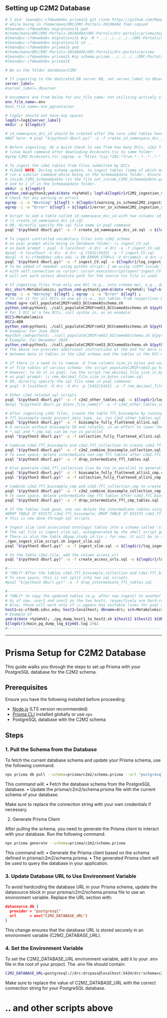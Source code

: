 ## Setting up C2M2 Database

```bash
# I did: [mano@sc-cfdewebdev prisma]$ git clone https://github.com/MaayanLab/DRC-Portals.git DRC-Portals
# while being in /home/mano/DRC/DRC-Portals-20240404 then copied
#[mano@sc-cfdewebdev migrations]$ pwd
#/home/mano/DRC/DRC-Portals-20240404/DRC-Portals/drc-portals/prisma/migrations
#[mano@sc-cfdewebdev migrations]$ #cp -R * ../../../../../DRC-Portals/drc-portals/prisma/migrations/.
#[mano@sc-cfdewebdev migrations]$ cd ..
#[mano@sc-cfdewebdev prisma]$ pwd
#/home/mano/DRC/DRC-Portals-20240404/DRC-Portals/drc-portals/prisma
#[mano@sc-cfdewebdev prisma]$ #cp schema.prisma ../../../../DRC-Portals/drc-portals/prisma/.
#[mano@sc-cfdewebdev prisma]$ 

# Be in the folder database/C2M2

# If ingesting to the dedicated DB server DB, set server_label to dbserver_ (e.g.: server_label=dbserver_), else to null/empty
server_label=
#server_label=_dbserver

# Uncomment one from below for env_file_name; not utilizing actively since .py files other than dburl.py have not been edited for this
env_file_name=.env
#env_file_name=.env_pgcontainer

# logdir should not have any spaces
logdir=log${server_label}
mkdir -p ${logdir}

# id_namespace_dcc_id should be created after the core c2m2 tables have been created, because the py script to ingest into c2m2 deletes and recreates the c2m2 schema.
#NOT here: # psql "$(python3 dburl.py)" -a -f create_id_namespace_dcc_id.sql -o ${logdir}/log_create_id_namespace_dcc_id.log

# Before ingesting, do a quick check to see from how many DCCs, c2m2 files will be ingested, by checking for current and deleted
# linux bash command after downloding DccAssets.tsv to some folder:
#grep C2M2 DccAssets.tsv |egrep -e "https.*zip.*202.*True.*-.*-.*-.*-"|awk '/False\t202/'

# To ingest the c2m2 tables from files submitted by DCCs
# PLEASE NOTE: During schema update, to ingest tables (some of which may have mock data),
# run a similar command while being in the SchemaUpdate folder. Ensure that the value of
# inside_C2M2_SchemaUpdate (in the file set_inside_C2M2_SchemaUpdate.py) is set 0 if in the C2M2 folder
# and to 1 if in the SchemaUpdate folder.
mkdir -p ${logdir}
python_cmd=python3;ymd=$(date +%y%m%d); logf=${logdir}/C2M2_ingestion_${ymd}.log; ${python_cmd} populateC2M2FromS3.py 2>&1 | tee ${logf}
# Check for any warning or errors
egrep -i -e "Warning" ${logf} > ${logdir}/warning_in_schemaC2M2_ingestion_${ymd}.log; 
egrep -i -e "Error" ${logf} > ${logdir}/error_in_schemaC2M2_ingestion_${ymd}.log;

# Script to add a table called id_namespace_dcc_id with two columns id_namespace_id and dcc_id to link the tables id_namespace and dcc. This script needs to updated when a new DCC joins or an existing DCC adds a new id_namespace. It will be better to alter the existing table id_namespace.tsv to add a column called dcc_id (add/adjust foreign constraint too). This script can be run as (upon starting psql shell, or equivalent command):
# \i create_id_namespace_dcc_id.sql
# OR, directly specify the sql file name in psql command:
psql "$(python3 dburl.py)" -a -f create_id_namespace_dcc_id.sql -o ${logdir}/log_create_id_namespace_dcc_id.log

# To ingest controlled vocabulary files into c2m2 schema
# on psql prompt while being in database folder: \i ingest_CV.sql
# on bash prompt : psql -h localhost -U drc -d drc -a -f ingest_CV.sql # this may prompt for DB password if not stored in ~/.pgpass file (permission 600)
#psql -h localhost -U drc -d drc -p [5432|5433] -a -f ingest_CV.sql
#psql -h sc-cfdedbdev.sdsc.edu -v ON_ERROR_STOP=1 -U drcadmin -d drc -p 5432 -a -f ingest_CV.sql -o ${logdir}/log_ingest_CV.log
psql "$(python3 dburl.py)" -a -f ingest_CV.sql -o ${logdir}/log_ingest_CV.log
# To be added if needed: using python script: I am using \COPY inside the sql file, so
# with self.connection as cursor: cursor.executescript(open("ingest_CV.sql", "r").read())
# will not work unless absolute path for the source tsv file is used.

# If ingesting files from only one DCC (e.g., into schema mw), e.g., during per-DCC submission review and validation, can specify dcc_short_label as argument, e.g.,
dcc_short=Metabolomics; python_cmd=python3;ymd=$(date +%y%m%d); logf=${logdir}/C2M2_ingestion_${dcc_short}_${ymd}.log; ${python_cmd} populateC2M2FromS3.py ${dcc_short} ${logdir} 2>&1 | tee ${logf}
egrep -i -e "Warning" ${logf} ; egrep -i -e "Error" ${logf} ;
# To run it for all DCCs in one go (i.e., put tables from respectives DCCs into a schema by that DCC's name), run the linux shell script:
chmod ug+x call_populateC2M2FromS3_DCCnameASschema.sh
python_cmd=python3; ./call_populateC2M2FromS3_DCCnameASschema.sh ${python_cmd} ${logdir}
# For 1 DCC or a few DCCs, call syntax is, as an example:
DCC1=Metabolomics
DCC2=4DN
python_cmd=python3; ./call_populateC2M2FromS3_DCCnameASschema.sh ${python_cmd} ${logdir} ${DCC1} ${DCC2}
# Example: For June 2024
#python_cmd=python3; ./call_populateC2M2FromS3_DCCnameASschema.sh ${python_cmd} ${logdir} 4DN GlyGen HuBMAP KidsFirst Metabolomics SPARC
# Example: For December 2024
python_cmd=python3; ./call_populateC2M2FromS3_DCCnameASschema.sh ${python_cmd} ${logdir} SenNet
# The above run provides additional instructions at the end for more crosschecks 
# between data in tables in the c2m2 schema and the tables in the DCC-name-specific schema.

# If there is a need to to remove .0 from columns size_in_bytes and uncompressed_size_in_bytes 
# of file tables of various schema: the script populateC2M2FromS3.py has been updated to address this.
# However, to do it in psql, run the script rem_decimal_file_size_in_bytes_column.sql after editing suitably, using
# on psql prompt: \i rem_decimal_file_size_in_bytes_column.sql
# OR, directly specify the sql file name in psql command:
# psql -h localhost -U drc -d drc -p [5432|5433] -a -f rem_decimal_file_size_in_bytes_column.sql

# Other c2m2 related sql scripts
psql "$(python3 dburl.py)" -a -f c2m2_other_tables.sql -o ${logdir}/log_c2m2_other_tables.log
#psql "$(python3 dburl.py ${env_file_name})" -a -f c2m2_other_tables.sql -o ${logdir}/log_c2m2_other_tables.log

# After ingesting c2m2 files, create the table ffl_biosample by running (be in the database/C2M2 folder)
# ffl_biosample needs project_data_type, so, run c2m2_other_tables.sql first
psql "$(python3 dburl.py)" -a -f biosample_fully_flattened_allin1.sql -L ${logdir}/log_bios_ffl.log;
# A version without biosample ID and related, in an effort to lower the number of rows in the main table being searched
# *.sql and *_cmp.sql can be run in parallel
psql "$(python3 dburl.py)" -a -f collection_fully_flattened_allin1.sql -L ${logdir}/log_col_ffl.log;

# Combine c2m2.ffl_biosample and c2m2.ffl_collection to create c2m2.ffl_biosample_collection
psql "$(python3 dburl.py)" -a -f c2m2_combine_biosample_collection.sql -L ${logdir}/log_c2m2_combine_bios_col.log
# To save space, delete intermediate non-cmp ffl tables after c2m2.ffl_biosample_collection is ready and tested
psql "$(python3 dburl.py)" -a -f drop_intermediate_ffl_tables.sql

# Also generate c2m2.ffl_collection [can be run in parallel to generating c2m2.ffl_biosample]
psql "$(python3 dburl.py)" -a -f biosample_fully_flattened_allin1_cmp.sql -L ${logdir}/log_bios_ffl_cmp.log;
psql "$(python3 dburl.py)" -a -f collection_fully_flattened_allin1_cmp.sql -L ${logdir}/log_col_ffl_cmp.log;

# Combine c2m2.ffl_biosample_cmp and c2m2.ffl_collection_cmp to create c2m2.ffl_biosample_collection_cmp
psql "$(python3 dburl.py)" -a -f c2m2_combine_biosample_collection_cmp.sql -L ${logdir}/log_c2m2_combine_bios_col_cmp.log
# To save space, delete intermediate cmp ffl tables after c2m2.ffl_biosample_collection_cmp is ready and tested
psql "$(python3 dburl.py)" -a -f drop_intermediate_ffl_cmp_tables.sql

# If the tables look good, one can delete the intermediate tables using psql (if write acesss):
#DROP TABLE IF EXISTS c2m2.ffl_biosample; DROP TABLE IF EXISTS c2m2.ffl_biosample_cmp; DROP TABLE IF EXISTS c2m2.ffl_collection; DROP TABLE IF EXISTS c2m2.ffl_collection_cmp;
# This is now done through sql scripts

# Ingest slim (and associated ontology) tables into a schema called 'slim', because c2m2 also has tables like anatomy, disease etc., which is likely to be a much smaller subset of the corresponding tables in the slim schema.
# The sql file is ingest_slim.sql, autogenerated by the shell script gen_ingest_slim_script.sh
# There is also the table dbgap_study_id.tsv ; for now, it will be in slim schema, if needed later, can be put in a schema called dbgap.
./gen_ingest_slim_script.sh ingest_slim.sql
psql "$(python3 dburl.py)" -a -f ingest_slim.sql -o ${logdir}/log_ingest_slim.log

# In the table c2m2.file, add the column access_url
psql "$(python3 dburl.py)" -a -f create_access_urls.sql -o ${logdir}/log_create_access_urls.log

#-------------------------------------------------------------------------------------------------------
# *ONLY* After the tables c2m2.ffl_biosample_collection and c2m2.ffl_biosample_collection_cmp are generated and well tested, the intermediate ffl tables can be dropped.
# To save space, this is not split into two sql scripts
#psql "$(python3 dburl.py)" -a -f drop_intermediate_ffl_tables.sql

#-------------------------------------------------------------------------------------------------------
# *ONLY* to copy the updated tables (e.g. after new ingest) to another server
# As of now, user1 and user2 on the two hosts, respectively are hard-coded as drcadmin and drc or drcadmin and drcadmin, so only intended for use by Mano. Others can run after altering these values suitably.
# Also, these will work only if ~/.pgpass has suitable lines for psql auth added.
host1=sc-cfdedb.sdsc.edu; host2=localhost; dbname=drc; sch=Metabolomics;
# Example of 
ymd=$(date +%y%m%d); ./pg_dump_host1_to_host2.sh ${host1} ${host2} ${dbname} ${logdir} ${sch} > \
${logdir}/main_pg_dump_log_${ymd}.log 2>&1
#-------------------------------------------------------------------------------------------------------
```
---
# Prisma Setup for C2M2 Database

This guide walks you through the steps to set up Prisma with your PostgreSQL database for the C2M2 schema.

## Prerequisites

Ensure you have the following installed before proceeding:
- [Node.js](https://nodejs.org/) (LTS version recommended)
- [Prisma CLI](https://www.prisma.io/docs/getting-started/setup-prisma/start-from-scratch) installed globally or use `npx`
- PostgreSQL database with the C2M2 schema

## Steps

### 1. Pull the Schema from the Database
To fetch the current database schema and update your Prisma schema, use the following command:

```bash
npx prisma db pull --schema=prisma/c2m2/schema.prisma --url "postgresql://drc:drcpass@localhost:5434/drc?schema=c2m2"
```
This command will:
	•	Fetch the database schema from the PostgreSQL database.
	•	Update the prisma/c2m2/schema.prisma file with the current schema of your database.

Make sure to replace the connection string with your own credentials if necessary.

2. Generate Prisma Client

After pulling the schema, you need to generate the Prisma client to interact with your database. Run the following command:
```bash
npx prisma generate --schema=prisma/c2m2/schema.prisma
```

This command will:
	•	Generate the Prisma client based on the schema defined in prisma/c2m2/schema.prisma.
	•	The generated Prisma client will be used to query the database in your application.

### 3. Update Database URL to Use Environment Variable

To avoid hardcoding the database URL in your Prisma schema, update the datasource block in your prisma/c2m2/schema.prisma file to use an environment variable. Replace the URL section with:
```json
datasource db {
  provider = "postgresql"
  url      = env("C2M2_DATABASE_URL")
}
```

This change ensures that the database URL is stored securely in an environment variable (C2M2_DATABASE_URL).

### 4. Set the Environment Variable

To set the C2M2_DATABASE_URL environment variable, add it to your .env file in the root of your project. The .env file should contain:
```bash
C2M2_DATABASE_URL=postgresql://drc:drcpass@localhost:5434/drc?schema=c2m2
```
Make sure to replace the value of C2M2_DATABASE_URL with the correct connection string for your PostgreSQL database.



# .. and other scripts above
